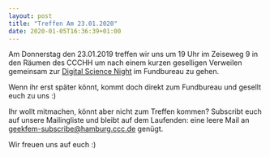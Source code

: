 ```yaml
---
layout: post
title: "Treffen Am 23.01.2020"
date: 2020-01-05T16:36:39+01:00
---
```


Am Donnerstag den 23.01.2019 treffen wir uns um 19 Uhr im Zeiseweg 9
in den Räumen des CCCHH um nach einem kurzen geselligen Verweilen
gemeinsam zur [Digital Science Night](https://www.inf.uni-hamburg.de/inst/basecamp/events/20-01-23-digital-science-night.html) im Fundbureau zu gehen.

Wenn ihr erst später könnt, kommt doch direkt zum Fundbureau und
gesellt euch zu uns :)

Ihr wollt mitmachen, könnt aber nicht zum Treffen kommen? Subscribt
euch auf unsere Mailingliste und bleibt auf dem Laufenden: eine leere
Mail an geekfem-subscribe@hamburg.ccc.de genügt.

Wir freuen uns auf euch :)
